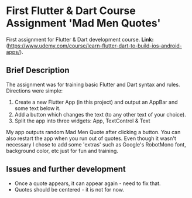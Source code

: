 # First Flutter & Dart Course Assignment 'Mad Men Quotes'

First assignment for Flutter & Dart development course.
**Link:** (https://www.udemy.com/course/learn-flutter-dart-to-build-ios-android-apps/).

## Brief Description

The assignment was for training basic Flutter and Dart syntax and rules. Directions were simple:
1. Create a new Flutter App (in this project) and output an AppBar and some text below it.
2. Add a button which changes the text (to any other text of your choice).
3. Split the app into three widgets: App, TextControl & Text

My app outputs random Mad Men Quote after clicking a button. You can also restart the app when you
run out of quotes. Even though it wasn't necessary I chose to add some 'extras' such as Google's
RobotMono font, background color, etc just for fun and training.

## Issues and further development

* Once a quote appears, it can appear again - need to fix that.
* Quotes should be centered - it is not for now.




